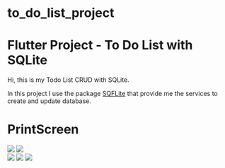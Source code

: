 # to_do_list_project
<h1>Flutter Project - To Do List with SQLite</h1>
Hi, this is my Todo List CRUD with SQLite.

In this project I use the package <a href="https://pub.dev/packages/sqflite">SQFLite</a> that provide me the services to create and update database.

<h1>PrintScreen</h1>
<img src="https://github.com/mattbrevis/to_do_list_project/blob/main/assets/project-views/home.jpeg?raw=true">  
<img src="https://github.com/mattbrevis/to_do_list_project/blob/main/assets/project-views/new.jpeg?raw=true"> <br>             
<img src="https://github.com/mattbrevis/to_do_list_project/blob/main/assets/project-views/listtasks.jpeg?raw=true">
<img src="https://github.com/mattbrevis/to_do_list_project/blob/main/assets/project-views/deletetask.jpeg?raw=true">    
<img src="https://github.com/mattbrevis/to_do_list_project/blob/main/assets/project-views/filter.jpeg?raw=true">    